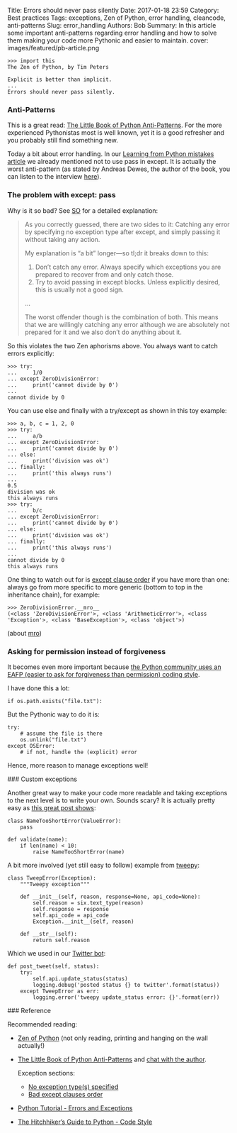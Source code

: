 Title: Errors should never pass silently
Date: 2017-01-18 23:59
Category: Best practices
Tags: exceptions, Zen of Python, error handling, cleancode, anti-patterns
Slug: error_handling
Authors: Bob
Summary: In this article some important anti-patterns regarding error handling and how to solve them making your code more Pythonic and easier to maintain.
cover: images/featured/pb-article.png

	>>> import this
	The Zen of Python, by Tim Peters

	Explicit is better than implicit.
	...
	Errors should never pass silently.

### Anti-Patterns

This is a great read: [The Little Book of Python Anti-Patterns](http://docs.quantifiedcode.com/python-code-patterns/). For the more experienced Pythonistas most is well known, yet it is a good refresher and you probably still find something new.

Today a bit about error handling. In our [Learning from Python mistakes article](http://pybit.es/py-mistakes.html) we already mentioned not to use pass in except. It is actually the worst anti-pattern (as stated by Andreas Dewes, the author of the book, you can listen to the interview [here](https://talkpython.fm/episodes/show/18/python-anti-patterns-and-other-mistakes)).

### The problem with except: pass

Why is it so bad? See [SO](http://stackoverflow.com/questions/21553327/why-is-except-pass-a-bad-programming-practice) for a detailed explanation:

> As you correctly guessed, there are two sides to it: Catching any error by specifying no exception type after except, and simply passing it without taking any action.
> 
> My explanation is “a bit” longer—so tl;dr it breaks down to this:
> 
> 1. Don’t catch any error. Always specify which exceptions you are prepared to recover from and only catch those.
> 2. Try to avoid passing in except blocks. Unless explicitly desired, this is usually not a good sign.
>
> ...
>
> The worst offender though is the combination of both. This means that we are willingly catching any error although we are absolutely not prepared for it and we also don’t do anything about it.
	
So this violates the two Zen aphorisms above. You always want to catch errors explicitly:

	>>> try:
	...     1/0
	... except ZeroDivisionError:
	...     print('cannot divide by 0')
	... 
	cannot divide by 0

You can use else and finally with a try/except as shown in this toy example:

	>>> a, b, c = 1, 2, 0
	>>> try:
	...     a/b
	... except ZeroDivisionError:
	...     print('cannot divide by 0')
	... else:
	...     print('division was ok')
	... finally:
	...     print('this always runs')
	... 
	0.5
	division was ok
	this always runs
	>>> try:
	...     b/c
	... except ZeroDivisionError:
	...     print('cannot divide by 0')
	... else:
	...     print('division was ok')
	... finally:
	...     print('this always runs')
	... 
	cannot divide by 0
	this always runs

One thing to watch out for is [except clause order](http://docs.quantifiedcode.com/python-code-patterns/correctness/bad_except_clauses_order.html) if you have more than one: always go from more specific to more generic (bottom to top in the inheritance chain), for example:

	>>> ZeroDivisionError.__mro__
	(<class 'ZeroDivisionError'>, <class 'ArithmeticError'>, <class 'Exception'>, <class 'BaseException'>, <class 'object'>)

(about [mro](http://stackoverflow.com/questions/2010692/what-does-mro-do-in-python))

### Asking for permission instead of forgiveness

It becomes even more important because [the Python community uses an EAFP (easier to ask for forgiveness than permission) coding style](http://docs.quantifiedcode.com/python-code-patterns/readability/asking_for_permission_instead_of_forgiveness_when_working_with_files.html).

I have done this a lot:

	if os.path.exists("file.txt"):

But the Pythonic way to do it is:

	try:
		# assume the file is there
		os.unlink("file.txt")
	except OSError:
		# if not, handle the (explicit) error

Hence, more reason to manage exceptions well!

### Custom exceptions

Another great way to make your code more readable and taking exceptions to the next level is to write your own. Sounds scary? It is actually pretty easy as [this great post shows](https://dbader.org/blog/python-custom-exceptions):

	class NameTooShortError(ValueError):
		pass

	def validate(name):
	    if len(name) < 10:
			raise NameTooShortError(name)

A bit more involved (yet still easy to follow) example from [tweepy](https://github.com/tweepy/tweepy/blob/master/tweepy/error.py):

	class TweepError(Exception):
		"""Tweepy exception"""

		def __init__(self, reason, response=None, api_code=None):
			self.reason = six.text_type(reason)
			self.response = response
			self.api_code = api_code
			Exception.__init__(self, reason)

		def __str__(self):
			return self.reason

Which we used in our [Twitter bot](https://github.com/pybites/blog_code/blob/master/twitter_bot/tweetbot.py):

    def post_tweet(self, status):
        try:
            self.api.update_status(status)
            logging.debug('posted status {} to twitter'.format(status))
        except TweepError as err:
            logging.error('tweepy update_status error: {}'.format(err))

### Reference

Recommended reading: 

* [Zen of Python](https://www.python.org/dev/peps/pep-0020/) (not only reading, printing and hanging on the wall actually!)

* [The Little Book of Python Anti-Patterns](http://docs.quantifiedcode.com/python-code-patterns/) and [chat with the author](https://talkpython.fm/episodes/show/18/python-anti-patterns-and-other-mistakes).
	
	Exception sections:

	* [No exception type(s) specified](http://docs.quantifiedcode.com/python-code-patterns/correctness/no_exception_type_specified.html)
	* [Bad except clauses order](http://docs.quantifiedcode.com/python-code-patterns/correctness/bad_except_clauses_order.html)

* [Python Tutorial - Errors and Exceptions](https://docs.python.org/3/tutorial/errors.html)

* [The Hitchhiker’s Guide to Python - Code Style](http://docs.python-guide.org/en/latest/writing/style/)
